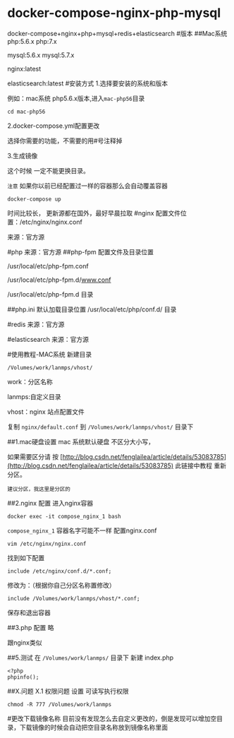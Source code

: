 # docker-compose-nginx-php-mysql
docker-compose+nginx+php+mysql+redis+elasticsearch
#版本
##Mac系统
php:5.6.x
php:7.x

mysql:5.6.x
mysql:5.7.x

nginx:latest

elasticsearch:latest
#安装方式
1.选择要安装的系统和版本

例如：mac系统 php5.6.x版本,进入`mac-php56`目录
```
cd mac-php56
```
2.docker-compose.yml配置更改

选择你需要的功能，不需要的用#号注释掉

3.生成镜像

这个时候 一定不能更换目录。

`注意` 如果你以前已经配置过一样的容器那么会自动覆盖容器
```
docker-compose up
```
时间比较长， 更新源都在国外，最好早晨拉取
#nginx
配置文件位置：/etc/nginx/nginx.conf

来源：官方源 

#php
来源：官方源 
##php-fpm
配置文件及目录位置

/usr/local/etc/php-fpm.conf

/usr/local/etc/php-fpm.d/www.conf

/usr/local/etc/php-fpm.d  目录

##php.ini 默认加载目录位置
/usr/local/etc/php/conf.d/  目录

#redis
来源：官方源 

#elasticsearch
来源：官方源 

#使用教程-MAC系统
新建目录
```
/Volumes/work/lanmps/vhost/
```
work：分区名称

lanmps:自定义目录

vhost：nginx 站点配置文件

复制 `nginx/default.conf` 到 `/Volumes/work/lanmps/vhost/` 目录下

##1.mac硬盘设置
mac 系统默认硬盘 不区分大小写，

如果需要区分请 按 [http://blog.csdn.net/fenglailea/article/details/53083785](http://blog.csdn.net/fenglailea/article/details/53083785) 此链接中教程 重新分区。

`建议分区，我这里是分区的`

##2.nginx 配置
进入nginx容器
```
docker exec -it compose_nginx_1 bash
```
`compose_nginx_1` 容器名字可能不一样
配置nginx.conf
```
vim /etc/nginx/nginx.conf
```
找到如下配置
```
include /etc/nginx/conf.d/*.conf;
```
修改为：（根据你自己分区名称置修改）
```
include /Volumes/work/lanmps/vhost/*.conf; 
```
保存和退出容器

##3.php 配置
略 

跟nginx类似

##5.测试
在 `/Volumes/work/lanmps/` 目录下
新建 index.php
```
<?php
phpinfo();
```

##X.问题
X.1 权限问题
设置 可读写执行权限
```
chmod -R 777 /Volumes/work/lanmps
```
#更改下载镜像名称
目前没有发现怎么去自定义更改的，倒是发现可以增加空目录，下载镜像的时候会自动把空目录名称放到镜像名称里面